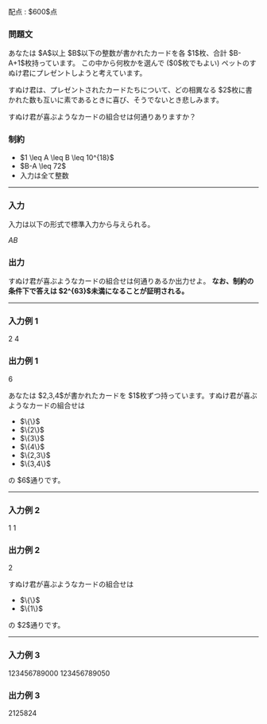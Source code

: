 
<div>

<span>

<span>

<p>
配点 : $600$点
</p>

<div>

<section>

### **問題文**

<p>
あなたは $A$以上 $B$以下の整数が書かれたカードを各 $1$枚、合計 $B-A+1$枚持っています。
この中から何枚かを選んで ($0$枚でもよい) ペットのすぬけ君にプレゼントしようと考えています。
</p>

<p>
すぬけ君は、プレゼントされたカードたちについて、どの相異なる $2$枚に書かれた数も互いに素であるときに喜び、そうでないとき悲しみます。
</p>

<p>
すぬけ君が喜ぶようなカードの組合せは何通りありますか？
</p>

</section>

</div>

<div>

<section>

### **制約**

<ul>

<li>
$1 \leq A \leq B \leq 10^{18}$
</li>

<li>
$B-A \leq 72$
</li>

<li>
入力は全て整数
</li>

</ul>

</section>

</div>

---

<div>

<div>

<section>

### **入力**

<p>
入力は以下の形式で標準入力から与えられる。
</p>

<div>

$A$$B$
</div>

</section>

</div>

<div>

<section>

### **出力**

<p>
すぬけ君が喜ぶようなカードの組合せは何通りあるか出力せよ。
<strong>
なお、制約の条件下で答えは $2^{63}$未満になることが証明される。 
</strong>

</p>

</section>

</div>

</div>

---

<div>

<section>

### **入力例 1**

<div>

2 4

</div>

</section>

</div>

<div>

<section>

### **出力例 1**

<div>

6

</div>

<p>
あなたは $2,3,4$が書かれたカードを $1$枚ずつ持っています。すぬけ君が喜ぶようなカードの組合せは
</p>

<ul>

<li>
$\{\}$
</li>

<li>
$\{2\}$
</li>

<li>
$\{3\}$
</li>

<li>
$\{4\}$
</li>

<li>
$\{2,3\}$
</li>

<li>
$\{3,4\}$
</li>

</ul>

<p>
の $6$通りです。
</p>

</section>

</div>

---

<div>

<section>

### **入力例 2**

<div>

1 1

</div>

</section>

</div>

<div>

<section>

### **出力例 2**

<div>

2

</div>

<p>
すぬけ君が喜ぶようなカードの組合せは
</p>

<ul>

<li>
$\{\}$
</li>

<li>
$\{1\}$
</li>

</ul>

<p>
の $2$通りです。
</p>

</section>

</div>

---

<div>

<section>

### **入力例 3**

<div>

123456789000 123456789050

</div>

</section>

</div>

<div>

<section>

### **出力例 3**

<div>

2125824

</div>

</section>

</div>

</span>

</span>

</div>
